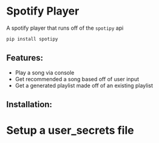 # Spotify Player
A spotify player that runs off of the `spotipy` api

```py
pip install spotipy
```

## Features:
- Play a song via console
- Get recommended a song based off of user input
- Get a generated playlist made off of an existing playlist

## Installation:
# Setup a user_secrets file
